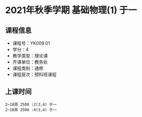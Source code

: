 # 2021年秋季学期 基础物理(1) 于一






## 课程信息

- 课程号：YK009.01
- 学分：4
- 教学类型：理论课
- 开课单位：教务处
- 课程类别：通修
- 课程层次：预科班课程

## 上课时间

```
2~18周 2508 :2(3,4) 于一
2~18周 2508 :4(3,4) 于一
```

